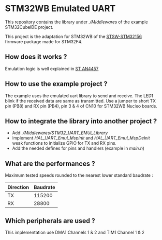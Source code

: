# STM32WB Emulated UART

This repository contains the library under _./Middlewares_ of the example STM32CubeIDE project.

This project is the adaptation for STM32WB of the [STSW-STM32156](https://www.st.com/en/embedded-software/stsw-stm32156.html) firmware package made for STM32F4.

## How does it works ?

Emulation logic is well explained in [ST AN4457](https://www.google.com/url?sa=t&source=web&rct=j&opi=89978449&url=https://www.st.com/resource/en/application_note/an4457-implementing-an-emulated-uart-on-stm32f4-microcontrollers-stmicroelectronics.pdf&ved=2ahUKEwi8if3147WFAxWdU6QEHan_AdUQFnoECBQQAQ&usg=AOvVaw0MJFVRMsqLAeEkhiaodCn6)

## How to use the example project ?

The example uses the emulated uart library to send and receive. The LED1 blink if the received data are same as transmitted.
Use a jumper to short TX pin (PB8) and RX pin (PB4), pin 3 & 4 of CN10 for STM32WB Nucleo boards.

## How to integrate the library into another project ?

- Add _./Middlewares/STM32_UART_EMUl_Library_
- Implement _HAL_UART_Emul_MspInit_ and _HAL_UART_Emul_MspDeInit_ weak functions to initialize GPIO for TX and RX pins.
- Add the needed defines for pins and handlers (example in _main.h_)

## What are the performances ?

Maximum tested speeds rounded to the nearest lower standard baudrate :

|Direction | Baudrate |
|----|--------|
| TX | 115200 |
| RX | 28800  |

## Which peripherals are used ?

This implementation use DMA1 Channels 1 & 2 and TIM1 Channel 1 & 2
